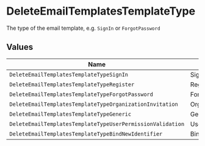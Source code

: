 # DeleteEmailTemplatesTemplateType

The type of the email template, e.g. `SignIn` or `ForgotPassword`


## Values

| Name                                                       | Value                                                      |
| ---------------------------------------------------------- | ---------------------------------------------------------- |
| `DeleteEmailTemplatesTemplateTypeSignIn`                   | SignIn                                                     |
| `DeleteEmailTemplatesTemplateTypeRegister`                 | Register                                                   |
| `DeleteEmailTemplatesTemplateTypeForgotPassword`           | ForgotPassword                                             |
| `DeleteEmailTemplatesTemplateTypeOrganizationInvitation`   | OrganizationInvitation                                     |
| `DeleteEmailTemplatesTemplateTypeGeneric`                  | Generic                                                    |
| `DeleteEmailTemplatesTemplateTypeUserPermissionValidation` | UserPermissionValidation                                   |
| `DeleteEmailTemplatesTemplateTypeBindNewIdentifier`        | BindNewIdentifier                                          |